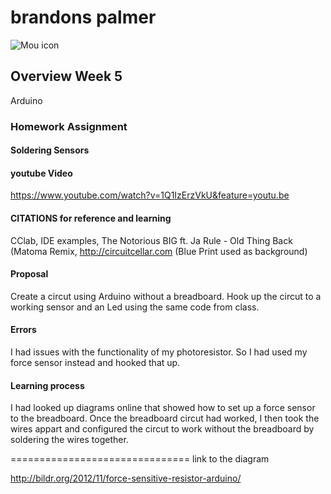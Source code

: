 # brandons palmer

![Mou icon](http://25.io/mou/Mou_128.png)

## Overview Week 5
Arduino

### Homework Assignment

#### Soldering Sensors 

#### youtube Video
https://www.youtube.com/watch?v=1Q1IzErzVkU&feature=youtu.be



#### CITATIONS for reference and learning

 CClab, IDE examples, The Notorious BIG ft. Ja Rule - Old Thing Back (Matoma Remix, http://circuitcellar.com (Blue Print used as background)

#### Proposal
 Create a circut using Arduino without a breadboard. Hook up the circut to a working sensor and an Led using the same code from class. 

#### Errors
I had issues with the functionality of my photoresistor. So I had used my force sensor instead and hooked that up. 

#### Learning process
I had looked up diagrams online that showed how to set up a force sensor to the breadboard. Once the breadboard circut had worked, I then took the wires appart and configured the circut to work without the breadboard by soldering the wires together. 

===============================
link to the diagram 

http://bildr.org/2012/11/force-sensitive-resistor-arduino/ 
